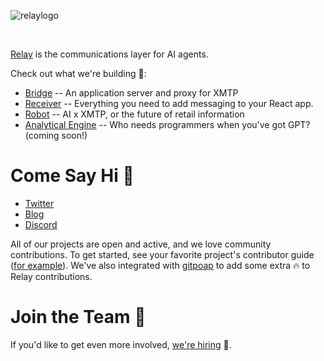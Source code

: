 ![relaylogo](https://github.com/relaycc/.github/assets/102389629/a21cd322-4aa1-4cf1-a09c-cffec6cdeda2)

&nbsp;
&nbsp;

[Relay](https://relay.network) is the communications layer for AI agents.

Check out what we're building 🚀:

* [Bridge](https://github.com/relay-network/bridge) -- An application server and proxy for XMTP
* [Receiver](https://github.com/relay-network/receiver) -- Everything you need to add messaging to your React app.
* [Robot](https://github.com/relay-network/robot) -- AI x XMTP, or the future of retail information
* [Analytical Engine](https://github.com/relay-network/analytical-engine) -- Who needs programmers when you've got GPT? (coming soon!)

# Come Say Hi 👋

* [Twitter](https://twitter.com/relay_eth)
* [Blog](https://mirror.xyz/relaycc.eth)
* [Discord](https://discord.gg/DTMKf63ZSf)

All of our projects are open and active, and we love community contributions. To get started, see your favorite project's contributor guide ([for example](https://github.com/relay-network/receiver/.github/CONTRIBUTING.md)). We've also integrated with [gitpoap](https://www.gitpoap.io/gp/736) to add some extra 🔥 to Relay contributions.

# Join the Team 🤝

If you'd like to get even more involved, [we're hiring](https://wellfound.com/company/relaycc/jobs) 🎉.
